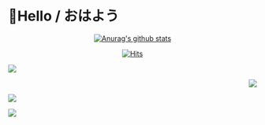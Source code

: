 # 👋Hello / おはよう


<div align=center>
	
[![Anurag's github stats](https://github-readme-stats.vercel.app/api?username=RyokanMaster&show_icons=true&theme=synthwave)](https://github.com/anuraghazra/github-readme-stats)

[![Hits](https://hits.seeyoufarm.com/api/count/incr/badge.svg?url=https%3A%2F%2Fgithub.com%2FRyokanMaster&count_bg=%23989C91&title_bg=%23F7EED3&icon=nintendoswitch.svg&icon_color=%23E9456C&title=Hits&edge_flat=false)](https://hits.seeyoufarm.com)

  </div>
<div>

![](https://img.theqoo.net/proxy/https://i.imgur.com/oVANAVk.gif)

</div>

<div align=right>
	
![](https://img.theqoo.net/proxy/https://i.imgur.com/alYAGFW.gif)

</div>

![](https://img.theqoo.net/proxy/https://i.imgur.com/QATM0OT.gif)

![](https://img.theqoo.net/proxy/https://i.imgur.com/ubFMOWR.gif)
